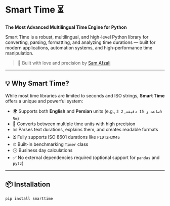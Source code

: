 # Smart Time ⏳
**The Most Advanced Multilingual Time Engine for Python**

Smart Time is a robust, multilingual, and high-level Python library for converting, parsing, formatting, and analyzing time durations — built for modern applications, automation systems, and high-performance time manipulation.

> 🚀 Built with love and precision by [Sam Afzali](https://github.com/samafzali11)

---

## 💡 Why Smart Time?

While most time libraries are limited to seconds and ISO strings, **Smart Time** offers a unique and powerful system:

- 🌍 Supports both **English** and **Persian** units (e.g., `3 ساعت و 15 دقیقه`, `2h 5m`)
- 📐 Converts between multiple time units with high precision
- 📊 Parses text durations, explains them, and creates readable formats
- ⏳ Fully supports ISO 8601 durations like `P1DT2H3M4S`
- ⏱ Built-in benchmarking `Timer` class
- 🕒 Business day calculations
- ✅ No external dependencies required (optional support for `pandas` and `pytz`)

---

## 📦 Installation

```bash
pip install smarttime
